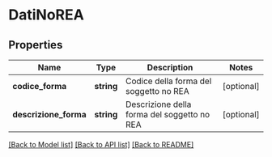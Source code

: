 # DatiNoREA

## Properties
Name | Type | Description | Notes
------------ | ------------- | ------------- | -------------
**codice_forma** | **string** | Codice della forma del soggetto no REA | [optional] 
**descrizione_forma** | **string** | Descrizione della forma del soggetto no REA | [optional] 

[[Back to Model list]](../README.md#documentation-for-models) [[Back to API list]](../README.md#documentation-for-api-endpoints) [[Back to README]](../README.md)


